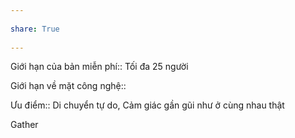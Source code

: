 ---  
share: True  
---  
Giới hạn của bản miễn phí:: Tối đa 25 người  
Giới hạn về mặt công nghệ::   
Ưu điểm:: Di chuyển tự do, Cảm giác gần gũi như ở cùng nhau thật  
  
  
Gather